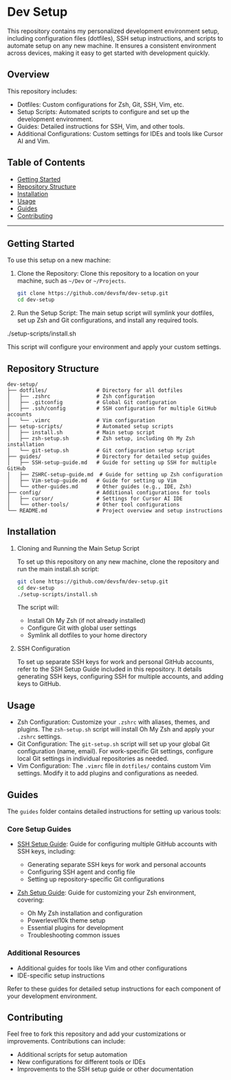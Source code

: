 # Dev Setup

This repository contains my personalized development environment setup, including configuration files (dotfiles), SSH setup instructions, and scripts to automate setup on any new machine. It ensures a consistent environment across devices, making it easy to get started with development quickly.

## Overview

This repository includes:
- Dotfiles: Custom configurations for Zsh, Git, SSH, Vim, etc.
- Setup Scripts: Automated scripts to configure and set up the development environment.
- Guides: Detailed instructions for SSH, Vim, and other tools.
- Additional Configurations: Custom settings for IDEs and tools like Cursor AI and Vim.

## Table of Contents

- [Getting Started](#getting-started)
- [Repository Structure](#repository-structure)
- [Installation](#installation)
- [Usage](#usage)
- [Guides](#guides)
- [Contributing](#contributing)

---

## Getting Started

To use this setup on a new machine:

1. Clone the Repository:
   Clone this repository to a location on your machine, such as `~/Dev` or `~/Projects`.

   ```bash
   git clone https://github.com/devsfm/dev-setup.git
   cd dev-setup
   ```

2. Run the Setup Script:
The main setup script will symlink your dotfiles, set up Zsh and Git configurations, and install any required tools.

./setup-scripts/install.sh

This script will configure your environment and apply your custom settings.

## Repository Structure

```
dev-setup/
├── dotfiles/                # Directory for all dotfiles
│   ├── .zshrc               # Zsh configuration
│   ├── .gitconfig           # Global Git configuration
│   ├── .ssh/config          # SSH configuration for multiple GitHub accounts
│   └── .vimrc               # Vim configuration
├── setup-scripts/           # Automated setup scripts
│   ├── install.sh           # Main setup script
│   ├── zsh-setup.sh         # Zsh setup, including Oh My Zsh installation
│   └── git-setup.sh         # Git configuration setup script
├── guides/                  # Directory for detailed setup guides
│   ├── SSH-setup-guide.md   # Guide for setting up SSH for multiple GitHub 
│   ├── ZSHRC-setup-guide.md  # Guide for setting up Zsh configuration
│   ├── Vim-setup-guide.md   # Guide for setting up Vim
│   └── other-guides.md      # Other guides (e.g., IDE, Zsh)
├── config/                  # Additional configurations for tools
│   ├── cursor/              # Settings for Cursor AI IDE
│   └── other-tools/         # Other tool configurations
└── README.md                # Project overview and setup instructions
```

## Installation

1. Cloning and Running the Main Setup Script

   To set up this repository on any new machine, clone the repository and run the main install.sh script:

   ```bash
   git clone https://github.com/devsfm/dev-setup.git
   cd dev-setup
   ./setup-scripts/install.sh
   ```

   The script will:
   - Install Oh My Zsh (if not already installed)
   - Configure Git with global user settings
   - Symlink all dotfiles to your home directory

2. SSH Configuration

   To set up separate SSH keys for work and personal GitHub accounts, refer to the SSH Setup Guide included in this repository. It details generating SSH keys, configuring SSH for multiple accounts, and adding keys to GitHub.

## Usage

- Zsh Configuration: Customize your `.zshrc` with aliases, themes, and plugins. The `zsh-setup.sh` script will install Oh My Zsh and apply your `.zshrc` settings.
- Git Configuration: The `git-setup.sh` script will set up your global Git configuration (name, email). For work-specific Git settings, configure local Git settings in individual repositories as needed.
- Vim Configuration: The `.vimrc` file in `dotfiles/` contains custom Vim settings. Modify it to add plugins and configurations as needed.

## Guides

The `guides` folder contains detailed instructions for setting up various tools:

### Core Setup Guides
- [SSH Setup Guide](./guides/SSH-setup-guide.md): Guide for configuring multiple GitHub accounts with SSH keys, including:
  - Generating separate SSH keys for work and personal accounts
  - Configuring SSH agent and config file
  - Setting up repository-specific Git configurations
  
- [Zsh Setup Guide](./guides/ZSHRC-setup-guide.md): Guide for customizing your Zsh environment, covering:
  - Oh My Zsh installation and configuration
  - Powerlevel10k theme setup
  - Essential plugins for development
  - Troubleshooting common issues

### Additional Resources
- Additional guides for tools like Vim and other configurations
- IDE-specific setup instructions

Refer to these guides for detailed setup instructions for each component of your development environment.

## Contributing

Feel free to fork this repository and add your customizations or improvements. Contributions can include:
- Additional scripts for setup automation
- New configurations for different tools or IDEs
- Improvements to the SSH setup guide or other documentation

